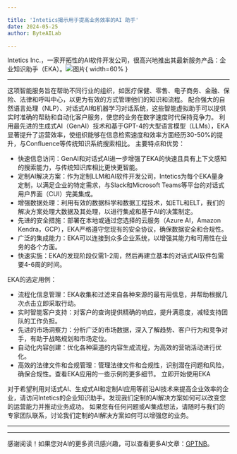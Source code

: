 ```yaml
---

title: 'Intetics揭示用于提高业务效率的AI 助手'
date: 2024-05-25
author: ByteAILab

---
```


Intetics Inc.，一家开拓性的AI软件开发公司，很高兴地推出其最新服务产品：企业知识助手（EKA）。![图片](https://ai-techpark.com/wp-content/uploads/2024/05/Intetics-960x540.jpg){ width=60% }

---
这项智能服务旨在帮助不同行业的组织，如医疗保健、零售、电子商务、金融、保险、法律和呼叫中心，以更为有效的方式管理他们的知识和流程。
配合强大的自然语言处理（NLP）、对话式AI和机器学习对话系统，这些智能虚拟助手可以提供实时准确的帮助和自动化客户服务，使您的业务在数字速度时代保持竞争力。
利用最先进的生成式AI（GenAI）技术和基于GPT-4的大型语言模型（LLMs），EKA显著提升了运营效率，使组织能够在信息检索速度和效率方面经历30-50%的提升，与Confluence等传统知识系统搜索相比。
主要特点和优势：

- 快速信息访问：GenAI和对话式AI进一步增强了EKA的快速且具有上下文感知的搜索能力，与传统知识库相比更快更智能。
- 定制AI解决方案：作为定制LLM和AI软件开发公司，Intetics为每个EKA量身定制，以满足企业的特定需求，与Slack和Microsoft Teams等平台的对话式用户界面（CUI）完美集成。
- 增强数据处理：利用有效的数据科学和数据工程技术，如ETL和ELT，我们的解决方案处理大数据及其处理，以进行集成和基于AI的决策制定。
- 先进的安全措施：部署在本地或通过您选择的云服务（Azure AI，Amazon Kendra，GCP），EKA严格遵守您现有的安全协议，确保数据安全和合规性。
- 广泛的集成能力：EKA可以连接到众多企业系统，以增强其能力和可用性在业务的各个方面。
- 快速实施：EKA的发现阶段仅需1-2周，然后再建立基本的对话式AI软件包需要4-6周的时间。

EKA的选定用例：

- 流程化信息管理：EKA收集和过滤来自各种来源的最有用信息，并帮助根据几次点击立即采取行动。
- 实时智能客户支持：对客户的查询提供精确的响应，提升满意度，减轻支持团队的工作负担。
- 先进的市场洞察力：分析广泛的市场数据，深入了解趋势、客户行为和竞争对手，有助于战略规划和市场定位。
- 自动化内容创建：优化各种渠道的内容生成流程，为高效的营销活动进行优化。
- 高效的法律文件和合规管理：管理法律文件和合规性，识别潜在问题和风险，确保合规性。查看EKA应用的一些示例的更多细节。
立即开始使用EKA

对于希望利用对话式AI、生成式AI和定制AI应用等前沿AI技术来提高企业效率的企业，请访问Intetics的企业知识助手。发现我们定制的AI解决方案如何可以改变您的运营能力并推动业务成功。
如果您有任何问题或AI集成想法，请随时与我们的专家团队联系，讨论我们定制的AI解决方案如何可以增强您的业务。

---
---
感谢阅读！如果您对AI的更多资讯感兴趣，可以查看更多AI文章：[GPTNB](https://gptnb.com)。